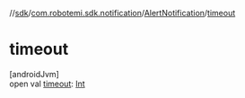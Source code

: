 //[sdk](../../../index.md)/[com.robotemi.sdk.notification](../index.md)/[AlertNotification](index.md)/[timeout](timeout.md)

# timeout

[androidJvm]\
open val [timeout](timeout.md): [Int](https://kotlinlang.org/api/latest/jvm/stdlib/kotlin/-int/index.html)
